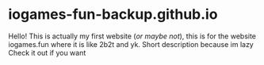 # iogames-fun-backup.github.io
Hello! This is actually my first website (*or maybe not*), this is for the
website iogames.fun where it is like 2b2t and yk. Short description because im lazy
Check it out if you want
